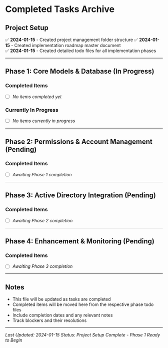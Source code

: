 # Completed Tasks Archive

## Project Setup
✅ **2024-01-15** - Created project management folder structure
✅ **2024-01-15** - Created implementation roadmap master document  
✅ **2024-01-15** - Created detailed todo files for all implementation phases

---

## Phase 1: Core Models & Database (In Progress)

### Completed Items
- [ ] *No items completed yet*

### Currently In Progress
- [ ] *No items currently in progress*

---

## Phase 2: Permissions & Account Management (Pending)

### Completed Items  
- [ ] *Awaiting Phase 1 completion*

---

## Phase 3: Active Directory Integration (Pending)

### Completed Items
- [ ] *Awaiting Phase 2 completion*

---

## Phase 4: Enhancement & Monitoring (Pending)

### Completed Items
- [ ] *Awaiting Phase 3 completion*

---

## Notes
- This file will be updated as tasks are completed
- Completed items will be moved here from the respective phase todo files
- Include completion dates and any relevant notes
- Track blockers and their resolutions

---

*Last Updated: 2024-01-15*
*Status: Project Setup Complete - Phase 1 Ready to Begin*